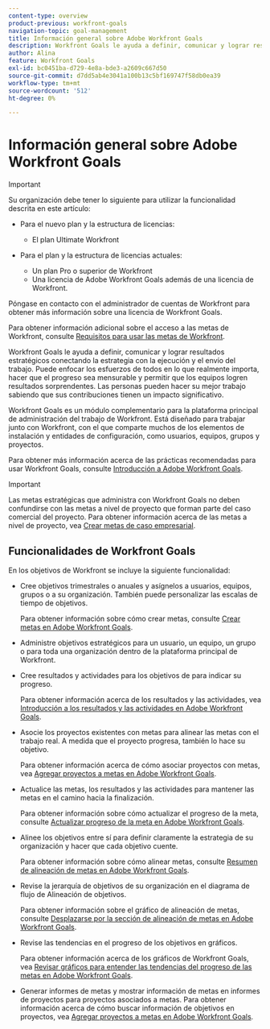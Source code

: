 ```yaml
---
content-type: overview
product-previous: workfront-goals
navigation-topic: goal-management
title: Información general sobre Adobe Workfront Goals
description: Workfront Goals le ayuda a definir, comunicar y lograr resultados estratégicos conectando la estrategia con la ejecución y el envío del trabajo.
author: Alina
feature: Workfront Goals
exl-id: bc0451ba-d729-4e8a-bde3-a2609c667d50
source-git-commit: d7dd5ab4e3041a100b13c5bf169747f58db0ea39
workflow-type: tm+mt
source-wordcount: '512'
ht-degree: 0%

---
```


# Información general sobre Adobe Workfront Goals

>[!IMPORTANT]
>
>Su organización debe tener lo siguiente para utilizar la funcionalidad descrita en este artículo:
>
>* Para el nuevo plan y la estructura de licencias:
>
>   * El plan Ultimate Workfront
>    
>* Para el plan y la estructura de licencias actuales:
>
>   * Un plan Pro o superior de Workfront
>   * Una licencia de Adobe Workfront Goals además de una licencia de Workfront.
>
>Póngase en contacto con el administrador de cuentas de Workfront para obtener más información sobre una licencia de Workfront Goals.
> 
>Para obtener información adicional sobre el acceso a las metas de Workfront, consulte [Requisitos para usar las metas de Workfront](/help/quicksilver/workfront-goals/goal-management/access-needed-for-wf-goals.md).

Workfront Goals le ayuda a definir, comunicar y lograr resultados estratégicos conectando la estrategia con la ejecución y el envío del trabajo. Puede enfocar los esfuerzos de todos en lo que realmente importa, hacer que el progreso sea mensurable y permitir que los equipos logren resultados sorprendentes. Las personas pueden hacer su mejor trabajo sabiendo que sus contribuciones tienen un impacto significativo.

Workfront Goals es un módulo complementario para la plataforma principal de administración del trabajo de Workfront. Está diseñado para trabajar junto con Workfront, con el que comparte muchos de los elementos de instalación y entidades de configuración, como usuarios, equipos, grupos y proyectos.

Para obtener más información acerca de las prácticas recomendadas para usar Workfront Goals, consulte [Introducción a Adobe Workfront Goals](../../workfront-goals/goal-management/getting-started-with-wf-goals.md).

>[!IMPORTANT]
>
>Las metas estratégicas que administra con Workfront Goals no deben confundirse con las metas a nivel de proyecto que forman parte del caso comercial del proyecto. Para obtener información acerca de las metas a nivel de proyecto, vea [Crear metas de caso empresarial](../../manage-work/projects/define-a-business-case/create-business-case-goals.md).

## Funcionalidades de Workfront Goals

En los objetivos de Workfront se incluye la siguiente funcionalidad:

* Cree objetivos trimestrales o anuales y asígnelos a usuarios, equipos, grupos o a su organización. También puede personalizar las escalas de tiempo de objetivos.

  Para obtener información sobre cómo crear metas, consulte [Crear metas en Adobe Workfront Goals](../../workfront-goals/goal-management/create-goals.md).

* Administre objetivos estratégicos para un usuario, un equipo, un grupo o para toda una organización dentro de la plataforma principal de Workfront.
* Cree resultados y actividades para los objetivos de para indicar su progreso.

  Para obtener información acerca de los resultados y las actividades, vea [Introducción a los resultados y las actividades en Adobe Workfront Goals](../../workfront-goals/results-and-activities/get-started-with-results-and-activities.md).

* Asocie los proyectos existentes con metas para alinear las metas con el trabajo real. A medida que el proyecto progresa, también lo hace su objetivo.

  Para obtener información acerca de cómo asociar proyectos con metas, vea [Agregar proyectos a metas en Adobe Workfront Goals](../../workfront-goals/results-and-activities/connect-projects-to-goals-overview.md).

* Actualice las metas, los resultados y las actividades para mantener las metas en el camino hacia la finalización.

  Para obtener información sobre cómo actualizar el progreso de la meta, consulte [Actualizar progreso de la meta en Adobe Workfront Goals](../../workfront-goals/goal-review-and-workfront-goals-sections/check-in-goals.md).

* Alinee los objetivos entre sí para definir claramente la estrategia de su organización y hacer que cada objetivo cuente.

  Para obtener información sobre cómo alinear metas, consulte [Resumen de alineación de metas en Adobe Workfront Goals](../../workfront-goals/goal-alignment/goal-alignment-overview.md).

* Revise la jerarquía de objetivos de su organización en el diagrama de flujo de Alineación de objetivos.

  Para obtener información sobre el gráfico de alineación de metas, consulte [Desplazarse por la sección de alineación de metas en Adobe Workfront Goals](../../workfront-goals/goal-alignment/navigate-goal-alignment-chart.md).

* Revise las tendencias en el progreso de los objetivos en gráficos.

  Para obtener información acerca de los gráficos de Workfront Goals, vea [Revisar gráficos para entender las tendencias del progreso de las metas en Adobe Workfront Goals](../../workfront-goals/goal-review-and-workfront-goals-sections/review-goal-graphs.md).

* Generar informes de metas y mostrar información de metas en informes de proyectos para proyectos asociados a metas. Para obtener información acerca de cómo buscar información de objetivos en proyectos, vea [Agregar proyectos a metas en Adobe Workfront Goals](../../workfront-goals/results-and-activities/connect-projects-to-goals-overview.md).


